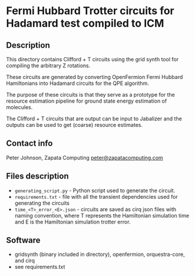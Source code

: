 # Fermi Hubbard Trotter circuits for Hadamard test compiled to ICM

## Description

This directory contains Clifford + T circuits using the grid synth tool for compiling the arbitrary Z rotations.

These circuits are generated by converting OpenFermion Fermi Hubbard Hamiltonians into Hadamard circuits for the QPE algorithm.

The purpose of these circuits is that they serve as a prototype for the resource estimation pipeline for ground state energy estimation of molecules.

The Clifford + T circuits that are output can be input to Jabalizer and the outputs can be used to get (coarse) resource estimates.


## Contact info

Peter Johnson, Zapata Computing peter@zapatacomputing.com

## Files description

- `generating_script.py` - Python script used to generate the circuit.
- `requirements.txt` - file with all the transient dependencies used for generating the circuits
- `time_<T>_error_<E>.json` - circuits are saved as cirq json files with naming convention, where T represents the Hamiltonian simulation time and E is the Hamiltonian simulation trotter error.


## Software
- gridsynth (binary included in directory), openfermion, orquestra-core, and cirq
- see requirements.txt